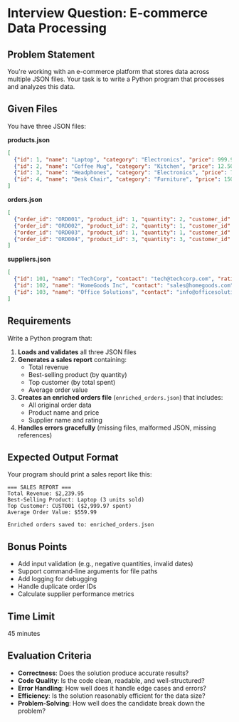 # Interview Question: E-commerce Data Processing

## Problem Statement

You're working with an e-commerce platform that stores data across multiple JSON files. Your task is to write a Python program that processes and analyzes this data.

## Given Files

You have three JSON files:

**products.json**
```json
[
  {"id": 1, "name": "Laptop", "category": "Electronics", "price": 999.99, "supplier_id": 101},
  {"id": 2, "name": "Coffee Mug", "category": "Kitchen", "price": 12.50, "supplier_id": 102},
  {"id": 3, "name": "Headphones", "category": "Electronics", "price": 79.99, "supplier_id": 101},
  {"id": 4, "name": "Desk Chair", "category": "Furniture", "price": 150.00, "supplier_id": 103}
]
```

**orders.json**
```json
[
  {"order_id": "ORD001", "product_id": 1, "quantity": 2, "customer_id": "CUST001", "order_date": "2024-01-15"},
  {"order_id": "ORD002", "product_id": 2, "quantity": 1, "customer_id": "CUST002", "order_date": "2024-01-16"},
  {"order_id": "ORD003", "product_id": 1, "quantity": 1, "customer_id": "CUST001", "order_date": "2024-01-17"},
  {"order_id": "ORD004", "product_id": 3, "quantity": 3, "customer_id": "CUST003", "order_date": "2024-01-18"}
]
```

**suppliers.json**
```json
[
  {"id": 101, "name": "TechCorp", "contact": "tech@techcorp.com", "rating": 4.5},
  {"id": 102, "name": "HomeGoods Inc", "contact": "sales@homegoods.com", "rating": 4.2},
  {"id": 103, "name": "Office Solutions", "contact": "info@officesolutions.com", "rating": 3.8}
]
```

## Requirements

Write a Python program that:

1. **Loads and validates** all three JSON files
2. **Generates a sales report** containing:
   - Total revenue
   - Best-selling product (by quantity)
   - Top customer (by total spent)
   - Average order value
3. **Creates an enriched orders file** (`enriched_orders.json`) that includes:
   - All original order data
   - Product name and price
   - Supplier name and rating
4. **Handles errors gracefully** (missing files, malformed JSON, missing references)

## Expected Output Format

Your program should print a sales report like this:
```
=== SALES REPORT ===
Total Revenue: $2,239.95
Best-Selling Product: Laptop (3 units sold)
Top Customer: CUST001 ($2,999.97 spent)
Average Order Value: $559.99

Enriched orders saved to: enriched_orders.json
```

## Bonus Points

- Add input validation (e.g., negative quantities, invalid dates)
- Support command-line arguments for file paths
- Add logging for debugging
- Handle duplicate order IDs
- Calculate supplier performance metrics

## Time Limit
45 minutes

## Evaluation Criteria
- **Correctness**: Does the solution produce accurate results?
- **Code Quality**: Is the code clean, readable, and well-structured?
- **Error Handling**: How well does it handle edge cases and errors?
- **Efficiency**: Is the solution reasonably efficient for the data size?
- **Problem-Solving**: How well does the candidate break down the problem?